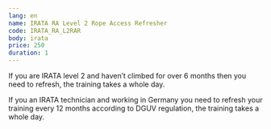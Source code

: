 ```yaml
---
lang: en
name: IRATA RA Level 2 Rope Access Refresher
code: IRATA_RA_L2RAR
body: irata
price: 250
duration: 1
---
```


If you are IRATA level 2 and haven’t climbed for over 6 months then you need to refresh, the training takes a whole day.

If you an IRATA technician and working in Germany you need to refresh your training every 12 months according to DGUV regulation, the training takes a whole day.